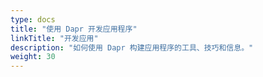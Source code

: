 ```yaml
---
type: docs
title: "使用 Dapr 开发应用程序"
linkTitle: "开发应用"
description: "如何使用 Dapr 构建应用程序的工具、技巧和信息。"
weight: 30
---
```


